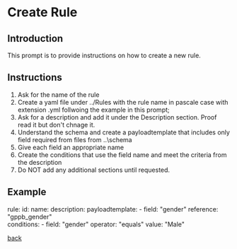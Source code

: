# Create Rule

## Introduction
This prompt is to provide instructions on how to create a new rule.

## Instructions
1. Ask for the name of the rule
2. Create a yaml file under ../Rules with the rule name in pascale case with extension .yml follwoing the example in this prompt;
3. Ask for a description and add it under the Description section. Proof read it but don't chnage it.
4. Understand the schema and create a payloadtemplate that includes only field required from files from ..\schema
5. Give each field an appropriate name
6. Create the conditions that use the field name and meet the criteria from the description
7. Do NOT add any additional sections until requested.

## Example
rule:
  id: 
  name: <RuleName>
  description: <RuleDescription>
  payloadtemplate:
    - field: "gender"
      reference: "gppb_gender"    
  conditions:
    - field: "gender"
      operator: "equals"
      value: "Male"

[back](../Prompt.prompt.md)